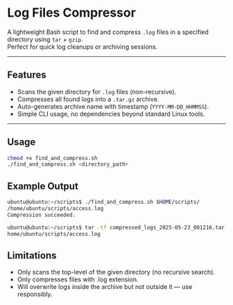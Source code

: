 # Log Files Compressor

A lightweight Bash script to find and compress `.log` files in a specified directory using `tar` + `gzip`.  
Perfect for quick log cleanups or archiving sessions.

---

## Features

-  Scans the given directory for `.log` files (non-recursive).
-  Compresses all found logs into a `.tar.gz` archive.
-  Auto-generates archive name with timestamp (`YYYY-MM-DD_HHMMSS`).
-  Simple CLI usage, no dependencies beyond standard Linux tools.

---

## Usage

```bash
chmod +x find_and_compress.sh
./find_and_compress.sh <directory_path>
```

## Example Output
```bash
ubuntu@ubuntu:~/scripts$ ./find_and_compress.sh $HOME/scripts/
/home/ubuntu/scripts/access.log
Compression succeeded.

ubuntu@ubuntu:~/scripts$ tar -tf compressed_logs_2025-05-23_001216.tar.gz
home/ubuntu/scripts/access.log
```

## Limitations
- Only scans the top-level of the given directory (no recursive search).
- Only compresses files with .log extension.
- Will overwrite logs inside the archive but not outside it — use responsibly.
